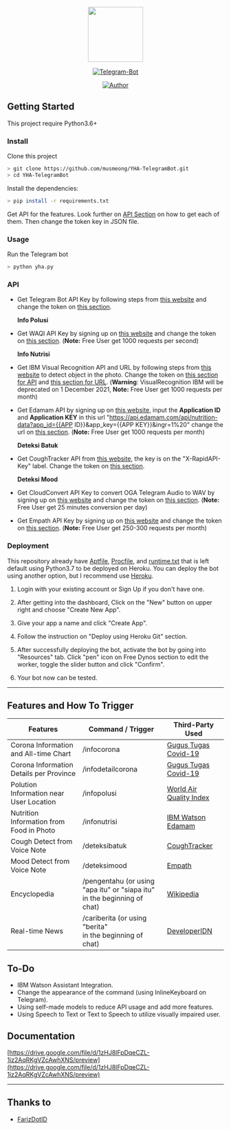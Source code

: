 <p align="center">
<img src="https://i.ibb.co/bND3r4t/photo-2020-12-16-00-57-13.jpg" width="128" height="128"/>
</p>
<p align="center">
<a href="http://t.me/yhatelebot"><img title="Telegram-Bot" src="https://img.shields.io/badge/Telegram Bot-blue?colorA=%23ff0000&colorB=%230088cc&style=for-the-badge"></a>
</p>
<p align="center">
<a href="https://github.com/musmeong"><img title="Author" src="https://img.shields.io/badge/AUTHOR-MusMeong-blue.svg?style=for-the-badge&logo=github"></a>
</p>

## Getting Started

This project require Python3.6+



### Install

Clone this project

```bash
> git clone https://github.com/musmeong/YHA-TelegramBot.git
> cd YHA-TelegramBot
```

Install the dependencies:

```bash
> pip install -r requirements.txt 
```

Get API for the features. Look further on [API Section](https://github.com/musmeong/YHA-TelegramBot#API) on how to get each of them. Then change the token key in JSON file.



### Usage

Run the Telegram bot

```bash
> python yha.py
```



### API

- Get Telegram Bot API Key by following steps from [this website](https://www.siteguarding.com/en/how-to-get-telegram-bot-api-token) and change the token on [this section](https://github.com/musmeong/YHA-TelegramBot/blob/main/token.json#L1).

  **Info Polusi**

- Get WAQI API Key by signing up on [this website](https://aqicn.org/data-platform/token/#/) and change the token on [this section](https://github.com/musmeong/YHA-TelegramBot/blob/main/token.json#L3). (**Note:** Free User get 1000 requests per second)

  **Info Nutrisi**

- Get IBM Visual Recognition API and URL by following steps from [this website](https://cloud.ibm.com/docs/visual-recognition?topic=visual-recognition-getting-started-tutorial) to detect object in the photo. Change the token on [this section for API](https://github.com/musmeong/YHA-TelegramBot/blob/main/token.json#L6) and [this section for URL](https://github.com/musmeong/YHA-TelegramBot/blob/main/token.json#L7). (**Warning**: VisualRecognition IBM will be deprecated on 1 December 2021, **Note:** Free User get 1000 requests per month)

- Get Edamam API by signing up on [this website](https://developer.edamam.com/edamam-nutrition-api), input the **Application ID** and **Application KEY** in this url "https://api.edamam.com/api/nutrition-data?app_id={{APP ID}}&app_key={{APP KEY}}&ingr=1%20" change the url on [this section](https://github.com/musmeong/YHA-TelegramBot/blob/main/token.json#L8). (**Note:** Free User get 1000 requests per month)

  **Deteksi Batuk**

- Get CoughTracker API from [this website](https://rapidapi.com/CoughTracker/api/coughapi), the key is on the "X-RapidAPI-Key" label. Change the token on [this section](https://github.com/musmeong/YHA-TelegramBot/blob/main/token.json#L5).

  **Deteksi Mood**

- Get CloudConvert API Key to convert OGA Telegram Audio to WAV by signing up on [this website](https://cloudconvert.com/dashboard/api/v2/keys) and change the token on [this section](https://github.com/musmeong/YHA-TelegramBot/blob/main/token.json#L4). (**Note:** Free User get 25 minutes conversion per day)

- Get Empath API Key by signing up on [this website](https://webempath.net/agreement) and change the token on [this section](https://github.com/musmeong/YHA-TelegramBot/blob/main/token.json#L2). (**Note:** Free User get 250-300 requests per month)



### Deployment

This repository already have [Aptfile](https://github.com/musmeong/YHA-TelegramBot/blob/main/Procfile), [Procfile](https://github.com/musmeong/YHA-TelegramBot/blob/main/Procfile), and [runtime.txt](https://github.com/musmeong/YHA-TelegramBot/blob/main/runtime.txt) that is left default using Python3.7 to be deployed on Heroku. You can deploy the bot using another option, but I recommend use [Heroku](heroku.com).

1. Login with your existing account or Sign Up if you don't have one.

2. After getting into the dashboard, Click on the "New" button on upper right and choose "Create New App".

3. Give your app a name and click "Create App".

4. Follow the instruction on "Deploy using Heroku Git" section.

5. After successfully deploying the bot, activate the bot by going into "Resources" tab. Click "pen" icon on Free Dynos section to edit the worker, toggle the slider button and click "Confirm".

6. Your bot now can be tested.

   

---

## Features and How To Trigger

| Features                                 | Command / Trigger                                            | Third-Party Used                                             |
| ---------------------------------------- | ------------------------------------------------------------ | ------------------------------------------------------------ |
| Corona Information and All-time Chart    | /infocorona                                                  | [Gugus Tugas Covid-19]()                                     |
| Corona Information Details per Province  | /infodetailcorona                                            | [Gugus Tugas Covid-19]()                                     |
| Polution Information near User Location  | /infopolusi                                                  | [World Air Quality Index](https://waqi.info/)                |
| Nutrition Information from Food in Photo | /infonutrisi                                                 | [IBM Watson](https://www.ibm.com/id-en/cloud/watson-visual-recognition)<br />[Edamam](edamam.com) |
| Cough Detect from Voice Note             | /deteksibatuk                                                | [CoughTracker](https://rapidapi.com/CoughTracker/api/coughapi) |
| Mood Detect from Voice Note              | /deteksimood                                                 | [Empath](https://webempath.net/)                             |
| Encyclopedia                             | /pengentahu (or using "apa itu" or "siapa itu"<br />in the beginning of chat) | [Wikipedia](https://pypi.org/project/wikipedia/)             |
| Real-time News                           | /cariberita (or using "berita" <br />in the beginning of chat) | [DeveloperIDN](http://developeridn.com/)                     |



## To-Do

 - IBM Watson Assistant Integration.
 - Change the appearance of the command (using InlineKeyboard on Telegram).
 - Using self-made models to reduce API usage and add more features.
 - Using Speech to Text or Text to Speech to utilize visually impaired user.



## Documentation

[https://drive.google.com/file/d/1zHJ8lFpDqeCZL-1iz2AqRKgVZcAwhXNS/preview](https://drive.google.com/file/d/1zHJ8lFpDqeCZL-1iz2AqRKgVZcAwhXNS/preview)



---

## Thanks to

- [FarizDotID](https://github.com/farizdotid/DAFTAR-API-LOKAL-INDONESIA)